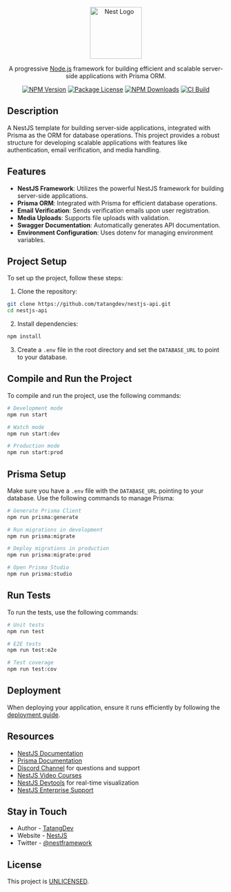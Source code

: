 <p align="center">
  <a href="http://nestjs.com/" target="blank"><img src="https://nestjs.com/img/logo-small.svg" width="120" alt="Nest Logo" /></a>
</p>

<p align="center">A progressive <a href="http://nodejs.org" target="_blank">Node.js</a> framework for building efficient and scalable server-side applications with Prisma ORM.</p>
<p align="center">
  <a href="https://www.npmjs.com/~nestjscore" target="_blank"><img src="https://img.shields.io/npm/v/@nestjs/core.svg" alt="NPM Version" /></a>
  <a href="https://www.npmjs.com/~nestjscore" target="_blank"><img src="https://img.shields.io/npm/l/@nestjs/core.svg" alt="Package License" /></a>
  <a href="https://www.npmjs.com/~nestjscore" target="_blank"><img src="https://img.shields.io/npm/dm/@nestjs/common.svg" alt="NPM Downloads" /></a>
  <a href="https://github.com/tatangdev/nestjs-api/actions" target="_blank"><img src="https://github.com/tatangdev/nestjs-api/workflows/CI/badge.svg" alt="CI Build" /></a>
</p>

## Description

A NestJS template for building server-side applications, integrated with Prisma as the ORM for database operations. This project provides a robust structure for developing scalable applications with features like authentication, email verification, and media handling.

## Features

- **NestJS Framework**: Utilizes the powerful NestJS framework for building server-side applications.
- **Prisma ORM**: Integrated with Prisma for efficient database operations.
- **Email Verification**: Sends verification emails upon user registration.
- **Media Uploads**: Supports file uploads with validation.
- **Swagger Documentation**: Automatically generates API documentation.
- **Environment Configuration**: Uses dotenv for managing environment variables.

## Project Setup

To set up the project, follow these steps:

1. Clone the repository:

```bash
git clone https://github.com/tatangdev/nestjs-api.git
cd nestjs-api
```

2. Install dependencies:

```bash
npm install
```

3. Create a `.env` file in the root directory and set the `DATABASE_URL` to point to your database.

## Compile and Run the Project

To compile and run the project, use the following commands:

```bash
# Development mode
npm run start

# Watch mode
npm run start:dev

# Production mode
npm run start:prod
```

## Prisma Setup

Make sure you have a `.env` file with the `DATABASE_URL` pointing to your database. Use the following commands to manage Prisma:

```bash
# Generate Prisma Client
npm run prisma:generate

# Run migrations in development
npm run prisma:migrate

# Deploy migrations in production
npm run prisma:migrate:prod

# Open Prisma Studio
npm run prisma:studio
```

## Run Tests

To run the tests, use the following commands:

```bash
# Unit tests
npm run test

# E2E tests
npm run test:e2e

# Test coverage
npm run test:cov
```

## Deployment

When deploying your application, ensure it runs efficiently by following the [deployment guide](https://docs.nestjs.com/deployment).

## Resources

- [NestJS Documentation](https://docs.nestjs.com)
- [Prisma Documentation](https://www.prisma.io/docs)
- [Discord Channel](https://discord.gg/G7Qnnhy) for questions and support
- [NestJS Video Courses](https://courses.nestjs.com)
- [NestJS Devtools](https://devtools.nestjs.com) for real-time visualization
- [NestJS Enterprise Support](https://enterprise.nestjs.com)

## Stay in Touch

- Author - [TatangDev](https://github.com/tatangdev)
- Website - [NestJS](https://nestjs.com)
- Twitter - [@nestframework](https://twitter.com/nestframework)

## License

This project is [UNLICENSED](LICENSE).
